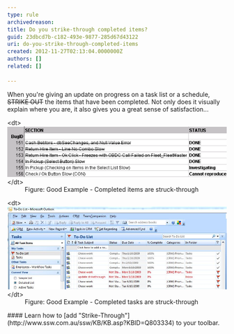```yaml
---
type: rule
archivedreason: 
title: Do you strike-through completed items?
guid: 23dbcd7b-c182-493e-9877-285d67d43122
uri: do-you-strike-through-completed-items
created: 2012-11-27T02:13:04.0000000Z
authors: []
related: []

---
```


When you're giving an update on progress on a task list or a schedule, ~~STRIKE OUT~~ the items that have been completed. Not only does it visually explain where you are, it also gives you a great sense of satisfaction...

<!--endintro-->
<dl class="goodImage">&lt;dt&gt;<img src="../../assets/StrikeThrough.gif" alt="Strike Through">&lt;/dt&gt;
<dd>Figure: Good Example - Completed items are struck-through</dd></dl><dl class="goodImage">&lt;dt&gt;<img src="../../assets/OutlookTaskList.JPG" alt="Strike Through in Outlook">&lt;/dt&gt;
<dd>Figure: Good Example - Completed tasks are struck-through</dd></dl>
#### Learn how to [add "Strike-Through"](http://www.ssw.com.au/ssw/KB/KB.asp?KBID=Q803334) to your toolbar.
